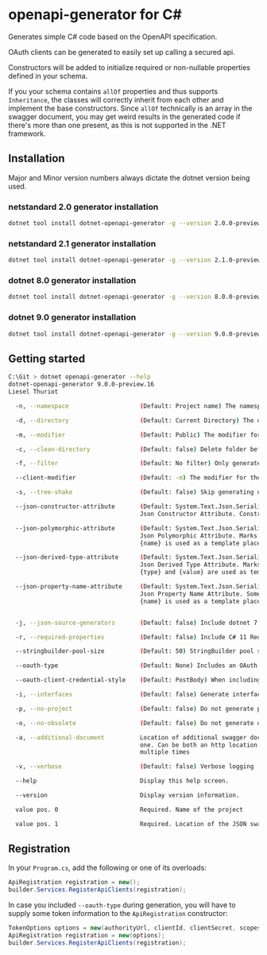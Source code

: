 # openapi-generator for C#

Generates simple C# code based on the OpenAPI specification.

OAuth clients can be generated to easily set up calling a secured api.

Constructors will be added to initialize required or non-nullable properties defined in your schema.

If you your schema contains `allOf` properties and thus supports `Inheritance`,
the classes will correctly inherit from each other and implement the base constructors.
Since `allOf` technically is an array in the swagger document, you may get weird results in the generated code if there's more than one present, 
as this is not supported in the .NET framework.

## Installation

Major and Minor version numbers always dictate the dotnet version being used.

### netstandard 2.0 generator installation
```bash
dotnet tool install dotnet-openapi-generator -g --version 2.0.0-preview.16
```

### netstandard 2.1 generator installation
```bash
dotnet tool install dotnet-openapi-generator -g --version 2.1.0-preview.16
```

### dotnet 8.0 generator installation
```bash
dotnet tool install dotnet-openapi-generator -g --version 8.0.0-preview.16
```

### dotnet 9.0 generator installation
```bash
dotnet tool install dotnet-openapi-generator -g --version 9.0.0-preview.16
```


## Getting started

```bash
C:\Git > dotnet openapi-generator --help
dotnet-openapi-generator 9.0.0-preview.16
Liesel Thuriot

  -n, --namespace                    (Default: Project name) The namespace used for the generated files

  -d, --directory                    (Default: Current Directory) The directory to place the files in

  -m, --modifier                     (Default: Public) The modifier for the generated files. Can be Public or Internal

  -c, --clean-directory              (Default: false) Delete folder before generating

  -f, --filter                       (Default: No filter) Only generate Clients that match the supplied regex filter

  --client-modifier                  (Default: -m) The modifier for the generated clients; Useful when generating with interfaces. Can be Public or Internal

  -s, --tree-shake                   (Default: false) Skip generating unused models

  --json-constructor-attribute       (Default: System.Text.Json.Serialization.JsonConstructor) 
                                     Json Constructor Attribute. Constructors are generated when the class contains required properties

  --json-polymorphic-attribute       (Default: System.Text.Json.Serialization.JsonPolymorphic(TypeDiscriminatorPropertyName = "{name}"))
                                     Json Polymorphic Attribute. Marks the generated types as polymorphic using the specified attribute.
                                     {name} is used as a template placeholder

  --json-derived-type-attribute      (Default: System.Text.Json.Serialization.JsonDerivedType(typeof({type}), typeDiscriminator: "{value}")) 
                                     Json Derived Type Attribute. Marks the derived types of the generated types using the specified attribute.
                                     {type} and {value} are used as template placeholders

  --json-property-name-attribute     (Default: System.Text.Json.Serialization.JsonPropertyName("{name}"))
                                     Json Property Name Attribute. Some property names are not valid in C#. This will make sure serialization works out.
                                     {name} is used as a template placeholder


  -j, --json-source-generators       (Default: false) Include dotnet 7.0+ Json Source Generators

  -r, --required-properties          (Default: false) Include C# 11 Required keywords

  --stringbuilder-pool-size          (Default: 50) StringBuilder pool size for building query params. If 0, a simple string concat is used instead

  --oauth-type                       (Default: None) Includes an OAuth Client. Can be ClientCredentials, TokenExchange or CachedTokenExchange

  --oauth-client-credential-style    (Default: PostBody) When including an OAuth Client, we can either pass values in the body or as a basic auth header. Can be PostBody or AuthorizationHeader

  -i, --interfaces                   (Default: false) Generate interfaces for the clients

  -p, --no-project                   (Default: false) Do not generate project

  -o, --no-obsolete                  (Default: false) Do not generate obsolete endpoints

  -a, --additional-document          Location of additional swagger document, used to merge into the main
                                     one. Can be both an http location or a local one and can be used
                                     multiple times

  -v, --verbose                      (Default: false) Verbose logging

  --help                             Display this help screen.

  --version                          Display version information.

  value pos. 0                       Required. Name of the project

  value pos. 1                       Required. Location of the JSON swagger document. Can be both an http location or a local one
```

## Registration

In your `Program.cs`, add the following or one of its overloads:

```csharp
ApiRegistration registration = new();
builder.Services.RegisterApiClients(registration);
```

In case you included `--oauth-type` during generation, you will have to supply some token information to the `ApiRegistration` constructor:

```csharp
TokenOptions options = new(authorityUrl, clientId, clientSecret, scopes);
ApiRegistration registration = new(options);
builder.Services.RegisterApiClients(registration);
```